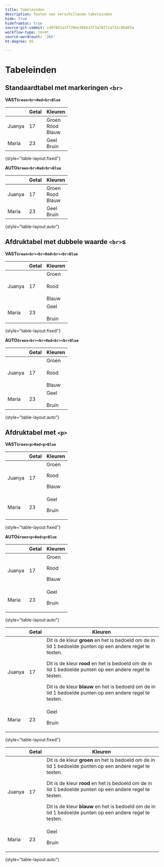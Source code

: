 ```yaml
---
title: Tabeleinden
description: Testen van verschillende tabeleinden
hide: true
hidefromtoc: true
source-git-commit: cd9f841a3f720ee366b33f3a78f7ca731c0b865a
workflow-type: tm+mt
source-wordcount: '265'
ht-degree: 6%

---
```


# Tabeleinden

## Standaardtabel met markeringen `<br>`

**VAST`Green<br>Red<br>Blue`**

|  | Getal | Kleuren |
|---|---|---|
| Juanya | 17 | Groen<br>Rood<br>Blauw |
| Maria | 23 | Geel<br>Bruin |

{style="table-layout:fixed"}

**AUTO`Green<br>Red<br>Blue`**

|  | Getal | Kleuren |
|---|---|---|
| Juanya | 17 | Groen<br>Rood<br>Blauw |
| Maria | 23 | Geel<br>Bruin |

{style="table-layout:auto"}

## Afdruktabel met dubbele waarde `<br>`s

**VAST`Green<br><br>Red<br><br>Blue`**

|  | Getal | Kleuren |
|---|---|---|
| Juanya | 17 | Groen<br><br>Rood<br><br>Blauw |
| Maria | 23 | Geel<br><br>Bruin |

{style="table-layout:fixed"}

**AUTO`Green<br><br>Red<br><br>Blue`**

|  | Getal | Kleuren |
|---|---|---|
| Juanya | 17 | Groen<br><br>Rood<br><br>Blauw |
| Maria | 23 | Geel<br><br>Bruin |

{style="table-layout:auto"}

## Afdruktabel met `<p>`

**VAST`Green<p>Red<p>Blue`**

|  | Getal | Kleuren |
|---|---|---|
| Juanya | 17 | Groen<p>Rood<p>Blauw |
| Maria | 23 | Geel<p>Bruin |

{style="table-layout:fixed"}

**AUTO`Green<p>Red<p>Blue`**

|  | Getal | Kleuren |
|---|---|---|
| Juanya | 17 | Groen<p>Rood<p>Blauw |
| Maria | 23 | Geel<p>Bruin |

{style="table-layout:auto"}

|  | Getal | Kleuren |
|---|---|---|
| Juanya | 17 | Dit is de kleur **groen** en het is bedoeld om de in lid 1 bedoelde punten op een andere regel te testen. <p>Dit is de kleur **rood** en het is bedoeld om de in lid 1 bedoelde punten op een andere regel te testen. <p>Dit is de kleur **blauw** en het is bedoeld om de in lid 1 bedoelde punten op een andere regel te testen. |
| Maria | 23 | Geel<p>Bruin |

{style="table-layout:fixed"}

|  | Getal | Kleuren |
|---|---|---|
| Juanya | 17 | Dit is de kleur **groen** en het is bedoeld om de in lid 1 bedoelde punten op een andere regel te testen. <p>Dit is de kleur **rood** en het is bedoeld om de in lid 1 bedoelde punten op een andere regel te testen. <p>Dit is de kleur **blauw** en het is bedoeld om de in lid 1 bedoelde punten op een andere regel te testen. |
| Maria | 23 | Geel<p>Bruin |

{style="table-layout:auto"}
